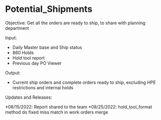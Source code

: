 # Potential_Shipments

Objective:
Get all the orders are ready to ship, to share with planning department

Input:

 * Daily Master base and Ship status
 * 860 Holds
 * Hold tool report
 * Previous day PO Viewer

Output:

  * Current ship orders and complete orders ready to ship, excluding HPE restrictions and internal holds

Updates and Releases:

 *08/15/2022: Report shared to the team
 *08/25/2022: hold_tool_format method do fixed miss match in work orders merge
